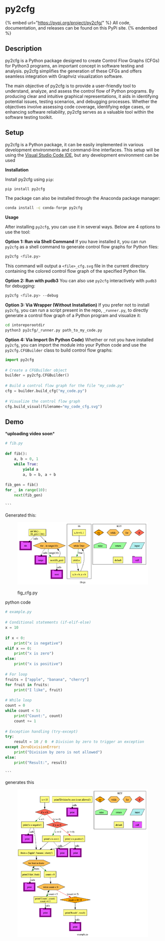 # py2cfg

{% embed url="https://pypi.org/project/py2cfg/" %}
All code, documentation, and releases can be found on this PyPi site.
{% endembed %}

## Description

py2cfg is a Python package designed to create Control Flow Graphs (CFGs) for Python3 programs, an important concept in software testing and analysis. py2cfg simplifies the generation of these CFGs and offers seamless integration with Graphviz visualization software.

The main objective of py2cfg is to provide a user-friendly tool to understand, analyze, and assess the control flow of Python programs. By producing clear and intuitive graphical representations, it aids in identifying potential issues, testing scenarios, and debugging processes. Whether the objectives involve assessing code coverage, identifying edge cases, or enhancing software reliability, py2cfg serves as a valuable tool within the software testing toolkit.

## Setup

py2cfg is a Python package, it can be easily implemented in various development environments and command-line interfaces. This setup will be using the [Visual Studio Code IDE](https://code.visualstudio.com/), but any development environment can be used



**Installation**

Install py2cfg using `pip`:

```bash
pip install py2cfg
```

The package can also be installed through the Anaconda package manager:

```bash
conda install -c conda-forge py2cfg
```



**Usage**

After installing `py2cfg`, you can use it in several ways. Below are 4 options to use the tool:

**Option 1: Run via Shell Command** If you have installed it, you can run `py2cfg` as a shell command to generate control flow graphs for Python files:

```bash
py2cfg <file.py>
```

This command will output a `<file>_cfg.svg` file in the current directory containing the colored control flow graph of the specified Python file.

**Option 2: Run with pudb3** You can also use `py2cfg` interactively with `pudb3` for debugging:

```bash
py2cfg <file.py> --debug
```

**Option 3: Via Wrapper (Without Installation)** If you prefer not to install `py2cfg`, you can run a script present in the repo, `_runner.py`, to directly generate a control flow graph of a Python program and visualize it:

```bash
cd intoreporootdir
python3 py2cfg/_runner.py path_to_my_code.py
```

**Option 4: Via Import (In  Python Code)** Whether or not you have installed `py2cfg`, you can import the module into your Python code and use the `py2cfg.CFGBuilder` class to build control flow graphs:

```python
import py2cfg

# Create a CFGBuilder object
builder = py2cfg.CFGBuilder()

# Build a control flow graph for the file "my_code.py"
cfg = builder.build_cfg("my_code.py")

# Visualize the control flow graph
cfg.build_visual(filename="my_code_cfg.svg")
```



## Demo

\***uploading video soon**\*

````python
# fib.py

def fib():
    a, b = 0, 1
    while True:
        yield a
        a, b = b, a + b

fib_gen = fib()
for _ in range(10):
    next(fib_gen)

```
````

Generated this:

<figure><img src="../../.gitbook/assets/image (1).png" alt=""><figcaption><p>fig_cfg.py</p></figcaption></figure>



python code

````python
# example.py

# Conditional statements (if-elif-else)
x = 10

if x < 0:
    print("x is negative")
elif x == 0:
    print("x is zero")
else:
    print("x is positive")

# For loop
fruits = ["apple", "banana", "cherry"]
for fruit in fruits:
    print("I like", fruit)

# While loop
count = 0
while count < 5:
    print("Count:", count)
    count += 1

# Exception handling (try-except)
try:
    result = 10 / 0  # Division by zero to trigger an exception
except ZeroDivisionError:
    print("Division by zero is not allowed")
else:
    print("Result:", result)

```
````



generates this

<figure><img src="../../.gitbook/assets/image.png" alt=""><figcaption></figcaption></figure>
